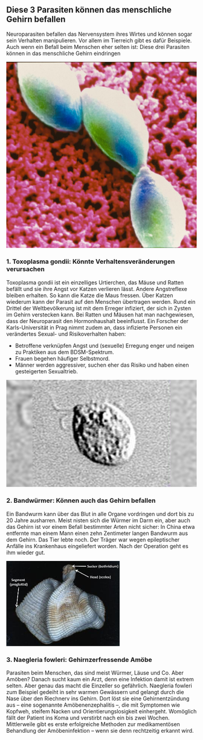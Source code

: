 ## Diese 3 Parasiten können das menschliche Gehirn befallen

Neuroparasiten befallen das Nervensystem ihres Wirtes und können sogar sein Verhalten manipulieren. Vor allem im Tierreich gibt es dafür Beispiele. Auch wenn ein Befall beim Menschen eher selten ist: Diese drei Parasiten können in das menschliche Gehirn eindringen




![toxa](TOXOPLASMA-GONDII.jpg)
### 1. Toxoplasma gondii: Könnte Verhaltensveränderungen verursachen

Toxoplasma gondii ist ein einzelliges Urtierchen, das Mäuse und Ratten befällt und sie ihre Angst vor Katzen verlieren lässt. Andere Angstreflexe bleiben erhalten. So kann die Katze die Maus fressen. Über Katzen wiederum kann der Parasit auf den Menschen übertragen werden. Rund ein Drittel der Weltbevölkerung ist mit dem Erreger infiziert, der sich in Zysten im Gehirn verstecken kann.
Bei Ratten und Mäusen hat man nachgewiesen, dass der Neuroparasit den Hormonhaushalt beeinflusst. Ein Forscher der Karls-Universität in Prag nimmt zudem an, dass infizierte Personen ein verändertes Sexual- und Risikoverhalten haben:
- Betroffene verknüpfen Angst und (sexuelle) Erregung enger und neigen zu Praktiken aus dem BDSM-Spektrum.
- Frauen begehen häufiger Selbstmord.
- Männer werden aggressiver, suchen eher das Risiko und haben einen gesteigerten Sexualtrieb.

![image](image.jpg)
### 2. Bandwürmer: Können auch das Gehirn befallen

Ein Bandwurm kann über das Blut in alle Organe vordringen und dort bis zu 20 Jahre ausharren. Meist nisten sich die Würmer im Darm ein, aber auch das Gehirn ist vor einem Befall bestimmter Arten nicht sicher: In China etwa entfernte man einem Mann einen zehn Zentimeter langen Bandwurm aus dem Gehirn. Das Tier lebte noch. Der Träger war wegen epileptischer Anfälle ins Krankenhaus eingeliefert worden. Nach der Operation geht es ihm wieder gut. 

![8856](35c531135d.jpg)
### 3. Naegleria fowleri: Gehirnzerfressende Amöbe

Parasiten beim Menschen, das sind meist Würmer, Läuse und Co. Aber Amöben? Danach sucht kaum ein Arzt, denn eine Infektion damit ist extrem selten. Aber genau das macht die Einzeller so gefährlich.
Naegleria fowleri zum Beispiel gedeiht in sehr warmen Gewässern und gelangt durch die Nase über den Riechnerv ins Gehirn. Dort löst sie eine Gehirnentzündung aus – eine sogenannte Amöbenenzephalitis –, die mit Symptomen wie Kopfweh, steifem Nacken und Orientierungslosigkeit einhergeht. Womöglich fällt der Patient ins Koma und verstirbt nach ein bis zwei Wochen. Mittlerweile gibt es erste erfolgreiche Methoden zur medikamentösen Behandlung der Amöbeninfektion – wenn sie denn rechtzeitig erkannt wird.
